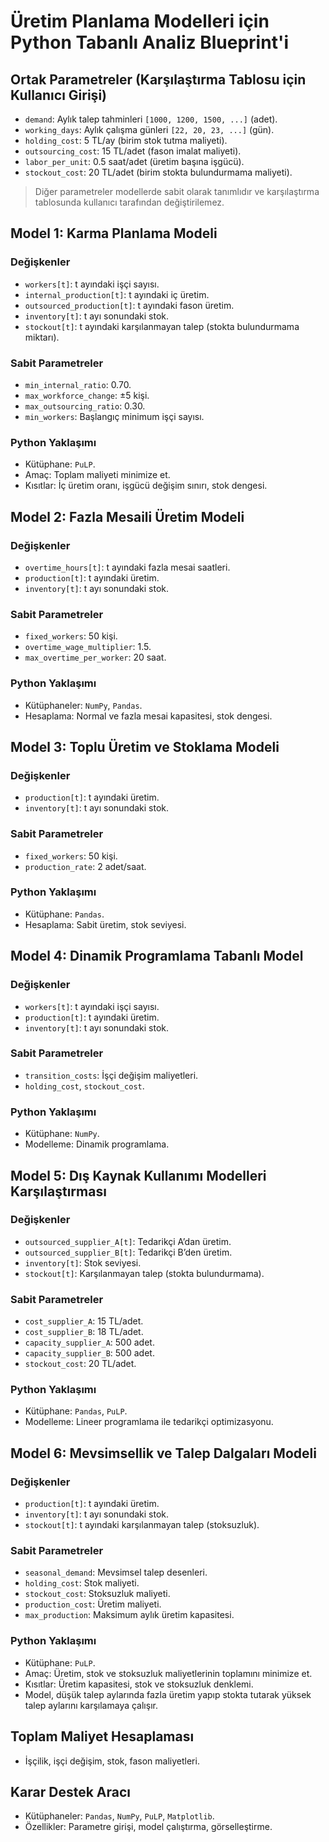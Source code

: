 # Üretim Planlama Modelleri için Python Tabanlı Analiz Blueprint'i

## Ortak Parametreler (Karşılaştırma Tablosu için Kullanıcı Girişi)
- `demand`: Aylık talep tahminleri `[1000, 1200, 1500, ...]` (adet).
- `working_days`: Aylık çalışma günleri `[22, 20, 23, ...]` (gün).
- `holding_cost`: 5 TL/ay (birim stok tutma maliyeti).
- `outsourcing_cost`: 15 TL/adet (fason imalat maliyeti).
- `labor_per_unit`: 0.5 saat/adet (üretim başına işgücü).
- `stockout_cost`: 20 TL/adet (birim stokta bulundurmama maliyeti).

> Diğer parametreler modellerde sabit olarak tanımlıdır ve karşılaştırma tablosunda kullanıcı tarafından değiştirilemez.

## Model 1: Karma Planlama Modeli
### Değişkenler
- `workers[t]`: t ayındaki işçi sayısı.
- `internal_production[t]`: t ayındaki iç üretim.
- `outsourced_production[t]`: t ayındaki fason üretim.
- `inventory[t]`: t ayı sonundaki stok.
- `stockout[t]`: t ayındaki karşılanmayan talep (stokta bulundurmama miktarı).

### Sabit Parametreler
- `min_internal_ratio`: 0.70.
- `max_workforce_change`: ±5 kişi.
- `max_outsourcing_ratio`: 0.30.
- `min_workers`: Başlangıç minimum işçi sayısı.

### Python Yaklaşımı
- Kütüphane: `PuLP`.
- Amaç: Toplam maliyeti minimize et.
- Kısıtlar: İç üretim oranı, işgücü değişim sınırı, stok dengesi.

## Model 2: Fazla Mesaili Üretim Modeli
### Değişkenler
- `overtime_hours[t]`: t ayındaki fazla mesai saatleri.
- `production[t]`: t ayındaki üretim.
- `inventory[t]`: t ayı sonundaki stok.

### Sabit Parametreler
- `fixed_workers`: 50 kişi.
- `overtime_wage_multiplier`: 1.5.
- `max_overtime_per_worker`: 20 saat.

### Python Yaklaşımı
- Kütüphaneler: `NumPy`, `Pandas`.
- Hesaplama: Normal ve fazla mesai kapasitesi, stok dengesi.

## Model 3: Toplu Üretim ve Stoklama Modeli
### Değişkenler
- `production[t]`: t ayındaki üretim.
- `inventory[t]`: t ayı sonundaki stok.

### Sabit Parametreler
- `fixed_workers`: 50 kişi.
- `production_rate`: 2 adet/saat.

### Python Yaklaşımı
- Kütüphane: `Pandas`.
- Hesaplama: Sabit üretim, stok seviyesi.

## Model 4: Dinamik Programlama Tabanlı Model
### Değişkenler
- `workers[t]`: t ayındaki işçi sayısı.
- `production[t]`: t ayındaki üretim.
- `inventory[t]`: t ayı sonundaki stok.

### Sabit Parametreler
- `transition_costs`: İşçi değişim maliyetleri.
- `holding_cost`, `stockout_cost`.

### Python Yaklaşımı
- Kütüphane: `NumPy`.
- Modelleme: Dinamik programlama.

## Model 5: Dış Kaynak Kullanımı Modelleri Karşılaştırması
### Değişkenler
- `outsourced_supplier_A[t]`: Tedarikçi A’dan üretim.
- `outsourced_supplier_B[t]`: Tedarikçi B’den üretim.
- `inventory[t]`: Stok seviyesi.
- `stockout[t]`: Karşılanmayan talep (stokta bulundurmama).

### Sabit Parametreler
- `cost_supplier_A`: 15 TL/adet.
- `cost_supplier_B`: 18 TL/adet.
- `capacity_supplier_A`: 500 adet.
- `capacity_supplier_B`: 500 adet.
- `stockout_cost`: 20 TL/adet.

### Python Yaklaşımı
- Kütüphane: `Pandas`, `PuLP`.
- Modelleme: Lineer programlama ile tedarikçi optimizasyonu.

## Model 6: Mevsimsellik ve Talep Dalgaları Modeli
### Değişkenler
- `production[t]`: t ayındaki üretim.
- `inventory[t]`: t ayı sonundaki stok.
- `stockout[t]`: t ayındaki karşılanmayan talep (stoksuzluk).

### Sabit Parametreler
- `seasonal_demand`: Mevsimsel talep desenleri.
- `holding_cost`: Stok maliyeti.
- `stockout_cost`: Stoksuzluk maliyeti.
- `production_cost`: Üretim maliyeti.
- `max_production`: Maksimum aylık üretim kapasitesi.

### Python Yaklaşımı
- Kütüphane: `PuLP`.
- Amaç: Üretim, stok ve stoksuzluk maliyetlerinin toplamını minimize et.
- Kısıtlar: Üretim kapasitesi, stok ve stoksuzluk denklemi.
- Model, düşük talep aylarında fazla üretim yapıp stokta tutarak yüksek talep aylarını karşılamaya çalışır.

## Toplam Maliyet Hesaplaması
- İşçilik, işçi değişim, stok, fason maliyetleri.

## Karar Destek Aracı
- Kütüphaneler: `Pandas`, `NumPy`, `PuLP`, `Matplotlib`.
- Özellikler: Parametre girişi, model çalıştırma, görselleştirme.
